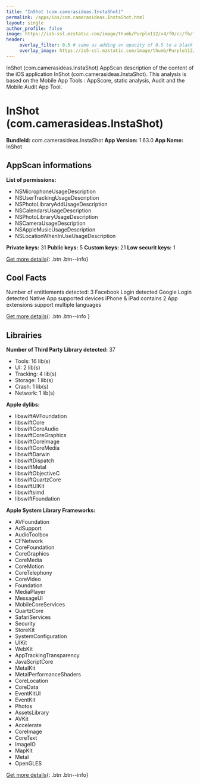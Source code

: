 ```yaml
---
title: "InShot (com.camerasideas.InstaShot)"
permalink: /apps/ios/com.camerasideas.InstaShot.html
layout: single
author_profile: false
image: https://is5-ssl.mzstatic.com/image/thumb/Purple112/v4/f0/cc/fb/f0ccfb33-ec8a-84fb-e3a6-f3ab6ec75855/AppIcon-0-0-1x_U007emarketing-0-0-0-7-0-0-sRGB-0-0-0-GLES2_U002c0-512MB-85-220-0-0.png/512x512bb.jpg
header: 
     overlay_filter: 0.5 # same as adding an opacity of 0.5 to a black background
     overlay_image: https://is5-ssl.mzstatic.com/image/thumb/Purple112/v4/f0/cc/fb/f0ccfb33-ec8a-84fb-e3a6-f3ab6ec75855/AppIcon-0-0-1x_U007emarketing-0-0-0-7-0-0-sRGB-0-0-0-GLES2_U002c0-512MB-85-220-0-0.png/512x512bb.jpg
---
```

InShot (com.camerasideas.InstaShot) AppScan description of the content of the iOS application InShot (com.camerasideas.InstaShot). This analysis is based on the Mobile App Tools : AppScore, static analysis, Audit and the Mobile Audit App Tool.

# InShot (com.camerasideas.InstaShot)

**BundleId:** com.camerasideas.InstaShot
**App Version:** 1.63.0
**App Name:** InShot


## AppScan informations 

**List of permissions:** 
- NSMicrophoneUsageDescription
- NSUserTrackingUsageDescription
- NSPhotoLibraryAddUsageDescription
- NSCalendarsUsageDescription
- NSPhotoLibraryUsageDescription
- NSCameraUsageDescription
- NSAppleMusicUsageDescription
- NSLocationWhenInUseUsageDescription
  
  
**Private keys:** 31
**Public keys:** 5
**Custom keys:** 21
**Low securit keys:** 1
  
[Get more details](/pricing.html){: .btn .btn--info}

## Cool Facts

Number of entitlements detected: 3
Facebook Login detected
Google Login detected
Native App
supported devices iPhone & iPad
contains 2 App extensions
support multiple languages
  
[Get more details](/pricing.html){: .btn .btn--info }

## Librairies 
**Number of Third Party Library detected:** 37
- Tools: 16 lib(s)
- UI: 2 lib(s)
- Tracking: 4 lib(s)
- Storage: 1 lib(s)
- Crash: 1 lib(s)
- Network: 1 lib(s)


**Apple dylibs:**
- libswiftAVFoundation
- libswiftCore
- libswiftCoreAudio
- libswiftCoreGraphics
- libswiftCoreImage
- libswiftCoreMedia
- libswiftDarwin
- libswiftDispatch
- libswiftMetal
- libswiftObjectiveC
- libswiftQuartzCore
- libswiftUIKit
- libswiftsimd
- libswiftFoundation


**Apple System Library Frameworks:**
- AVFoundation
- AdSupport
- AudioToolbox
- CFNetwork
- CoreFoundation
- CoreGraphics
- CoreMedia
- CoreMotion
- CoreTelephony
- CoreVideo
- Foundation
- MediaPlayer
- MessageUI
- MobileCoreServices
- QuartzCore
- SafariServices
- Security
- StoreKit
- SystemConfiguration
- UIKit
- WebKit
- AppTrackingTransparency
- JavaScriptCore
- MetalKit
- MetalPerformanceShaders
- CoreLocation
- CoreData
- EventKitUI
- EventKit
- Photos
- AssetsLibrary
- AVKit
- Accelerate
- CoreImage
- CoreText
- ImageIO
- MapKit
- Metal
- OpenGLES


  
[Get more details](/pricing.html){: .btn .btn--info}


